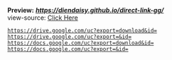 **Preview:** ***https://diendaisy.github.io/direct-link-gg/***
<br>
view-source: [Click Here](https://raw.githubusercontent.com/diendaisy/direct-link-gg/main/index.txt?raw=true)

[`https://drive.google.com/uc?export=download&id=`](https://diendaisy.github.io/direct-link-gg/)<br>
[`https://drive.google.com/uc?export=&id=`](https://diendaisy.github.io/direct-link-gg/2)<br>
[`https://docs.google.com/uc?export=download&id=`](https://diendaisy.github.io/direct-link-gg/3)<br>
[`https://docs.google.com/uc?export=&id=`](https://diendaisy.github.io/direct-link-gg/4)<br>
